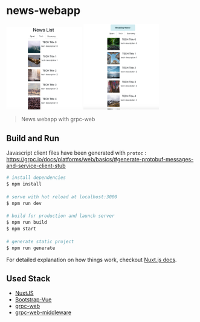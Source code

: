 # news-webapp

<img src="../docs/web_news.png" width="200">  <img src="../docs/web_news_added.png" width="200"> 


> News webapp with grpc-web


## Build and Run

Javascript client files have been generated with `protoc` : https://grpc.io/docs/platforms/web/basics/#generate-protobuf-messages-and-service-client-stub


``` bash
# install dependencies
$ npm install

# serve with hot reload at localhost:3000
$ npm run dev

# build for production and launch server
$ npm run build
$ npm start

# generate static project
$ npm run generate
```

For detailed explanation on how things work, checkout [Nuxt.js docs](https://nuxtjs.org).

## Used Stack
* [NuxtJS](https://nuxtjs.org/)
* [Bootstrap-Vue](https://bootstrap-vue.js.org/)
* [grpc-web](https://github.com/grpc/grpc-web)
* [grpc-web-middleware](https://github.com/fb64/grpc-web-middleware)
